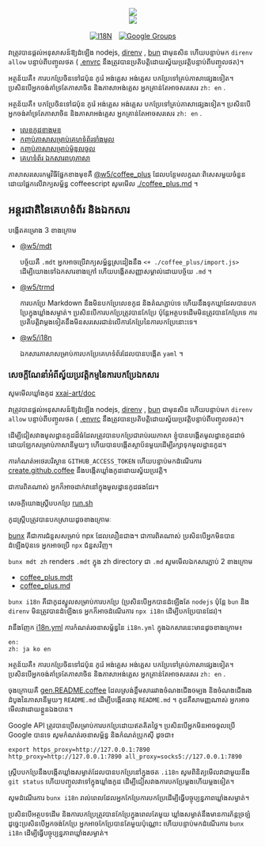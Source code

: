 <p align="center"><a href="https://xxai.art"><img src="https://cdn.jsdelivr.net/gh/xxai-art/doc/logo.svg"/></a><br/><a href="https://xxai.art"><img src="https://cdn.jsdelivr.net/gh/xxai-art/doc/xxai.svg"/></a></p><p align="center"><a href="https://github.com/xxai-art/doc#readme"><img alt="I18N" src="https://cdn.jsdelivr.net/gh/wactax/img/t.svg"/></a>　<a href="https://groups.google.com/u/0/g/xxai-art"><img alt="Google Groups" src="https://cdn.jsdelivr.net/gh/wactax/img/g-groups.svg"/></a></p>

វាត្រូវបានផ្ដល់អនុសាសន៍ឱ្យដំឡើង nodejs, [direnv](https://direnv.net) , [bun](https://github.com/oven-sh/bun) ជាមុនសិន ហើយបន្ទាប់មក `direnv allow` បន្ទាប់ពីបញ្ចូលថត ( [.envrc](https://github.com/xxai-art/doc/blob/main/.envrc) នឹងត្រូវបានប្រតិបត្តិដោយស្វ័យប្រវត្តិបន្ទាប់ពីបញ្ចូលថត)។

អត្ថន័យគឺ៖ ការបកប្រែចិនទៅជប៉ុន កូរ៉េ អង់គ្លេស អង់គ្លេស បកប្រែទៅគ្រប់ភាសាផ្សេងទៀត។ ប្រសិនបើអ្នកចង់គាំទ្រតែភាសាចិន និងភាសាអង់គ្លេស អ្នកគ្រាន់តែអាចសរសេរ `zh: en` .

អត្ថន័យគឺ៖ បកប្រែចិនទៅជប៉ុន កូរ៉េ អង់គ្លេស អង់គ្លេស បកប្រែទៅគ្រប់ភាសាផ្សេងទៀត។ ប្រសិនបើអ្នកចង់គាំទ្រតែភាសាចិន និងភាសាអង់គ្លេស អ្នកគ្រាន់តែអាចសរសេរ `zh: en` .

* [លេខកូដខាងមុខ](https://github.com/xxai-art/web)
* [កញ្ចប់ភាសាសម្រាប់គេហទំព័រទាំងមូល](https://github.com/xxai-art/web/tree/main/i18n)
* [កញ្ចប់ភាសាសម្រាប់ម៉ូឌុលចូល](https://github.com/wacpkg/user/tree/main/ui.i18n)
* [គេហទំព័រ ឯកសារពហុភាសា](https://github.com/xxai-doc)

ភាសាសរសេរកម្មវិធីផ្នែកខាងមុខគឺ [@w5/coffee_plus](http://npmjs.com/@w5/coffee_plus) ដែលបន្ថែមលក្ខណៈពិសេសមួយចំនួនដោយផ្អែកលើវាក្យសម្ព័ន្ធ coffeescript សូមមើល [./coffee_plus.md](./coffee_plus.md) ។

## អន្តរជាតិនៃគេហទំព័រ និងឯកសារ

បង្កើតគម្រោង 3 ខាងក្រោម

* [@w5/mdt](https://www.npmjs.com/package/@w5/mdt)

  បច្ច័យគឺ `.mdt` អ្នកអាចប្រើវាក្យសម្ព័ន្ធស្រដៀងនឹង `<+ ./coffee_plus/import.js>` ដើម្បីយោងទៅឯកសារខាងក្រៅ ហើយបង្កើតសញ្ញាសម្គាល់ដោយបច្ច័យ `.md` ។

* [@w5/trmd](https://www.npmjs.com/package/@w5/trmd)

  ការបកប្រែ Markdown នឹងមិនបកប្រែលេខកូដ និងតំណភ្ជាប់ទេ ហើយនឹងទុកឃ្លាដែលបានបកប្រែក្នុងឃ្លាំងសម្ងាត់។ ប្រសិនបើការបកប្រែត្រូវបានកែប្រែ ប៉ុន្តែអត្ថបទដើមមិនត្រូវបានកែប្រែទេ ការប្រតិបត្តិវាម្តងទៀតនឹងមិនសរសេរជាន់លើការកែប្រែនៃការបកប្រែនោះទេ។

* [@w5/i18n](https://www.npmjs.com/package/@w5/i18n)

  ឯកសារភាសាសម្រាប់ការបកប្រែគេហទំព័រដែលបានបង្កើត `yaml` ។

### សេចក្តីណែនាំអំពីស្វ័យប្រវត្តិកម្មនៃការបកប្រែឯកសារ

សូមមើលឃ្លាំងកូដ [xxai-art/doc](https://github.com/xxai-art/doc)

វាត្រូវបានផ្ដល់អនុសាសន៍ឱ្យដំឡើង nodejs, [direnv](https://direnv.net) , [bun](https://github.com/oven-sh/bun) ជាមុនសិន ហើយបន្ទាប់មក `direnv allow` បន្ទាប់ពីបញ្ចូលថត ( [.envrc](https://github.com/xxai-art/doc/blob/main/.envrc) នឹងត្រូវបានប្រតិបត្តិដោយស្វ័យប្រវត្តិបន្ទាប់ពីបញ្ចូលថត)។

ដើម្បីជៀសវាងមូលដ្ឋានកូដដ៏ធំដែលត្រូវបានបកប្រែជារាប់រយភាសា ខ្ញុំបានបង្កើតមូលដ្ឋានកូដដាច់ដោយឡែកសម្រាប់ភាសានីមួយៗ ហើយបានបង្កើតស្ថាប័នមួយដើម្បីរក្សាទុកមូលដ្ឋានកូដ។

ការកំណត់អថេរបរិស្ថាន `GITHUB_ACCESS_TOKEN` ហើយបន្ទាប់មកដំណើរការ [create.github.coffee](https://github.com/xxai-art/doc/blob/main/create.github.coffee) នឹងបង្កើតឃ្លាំងកូដដោយស្វ័យប្រវត្តិ។

ជាការពិតណាស់ អ្នកក៏អាចដាក់វានៅក្នុងមូលដ្ឋានកូដផងដែរ។

សេចក្តីយោងស្គ្រីបបកប្រែ [run.sh](https://github.com/xxai-art/doc/blob/main/run.sh)

កូដស្គ្រីបត្រូវបានបកស្រាយដូចខាងក្រោមៈ

[bunx](https://bun.sh/docs/cli/bunx) គឺជាការជំនួសសម្រាប់ npx ដែលលឿនជាង។ ជាការពិតណាស់ ប្រសិនបើអ្នកមិនបានដំឡើងប៊ុនទេ អ្នកអាចប្រើ `npx` ជំនួសវិញ។

`bunx mdt zh` renders `.mdt` ក្នុង zh directory ជា `.md` សូមមើលឯកសារភ្ជាប់ 2 ខាងក្រោម

* [coffee_plus.mdt](https://github.com/xxai-doc/zh/blob/main/coffee_plus.mdt)
* [coffee_plus.md](https://github.com/xxai-doc/zh/blob/main/coffee_plus.md)

`bunx i18n` គឺជាកូដស្នូលសម្រាប់ការបកប្រែ (ប្រសិនបើអ្នកបានដំឡើងតែ `nodejs` ប៉ុន្តែ `bun` និង `direnv` មិនត្រូវបានដំឡើងទេ អ្នកក៏អាចដំណើរការ `npx i18n` ដើម្បីបកប្រែបានដែរ)។

វានឹងញែក [i18n.yml](https://github.com/xxai-art/doc/blob/main/i18n.yml) ការកំណត់រចនាសម្ព័ន្ធនៃ `i18n.yml` ក្នុងឯកសារនេះមានដូចខាងក្រោម៖

```
en:
zh: ja ko en
```

អត្ថន័យគឺ៖ ការបកប្រែចិនទៅជប៉ុន កូរ៉េ អង់គ្លេស អង់គ្លេស បកប្រែទៅគ្រប់ភាសាផ្សេងទៀត។ ប្រសិនបើអ្នកចង់គាំទ្រតែភាសាចិន និងភាសាអង់គ្លេស អ្នកគ្រាន់តែអាចសរសេរ `zh: en` .

ចុងក្រោយគឺ [gen.README.coffee](https://github.com/xxai-art/doc/blob/main/gen.README.coffee) ដែលស្រង់ខ្លឹមសាររវាងចំណងជើងចម្បង និងចំណងជើងរងដំបូងនៃភាសានីមួយៗ `README.md` ដើម្បីបង្កើតធាតុ `README.md` ។ កូដគឺសាមញ្ញណាស់ អ្នកអាចមើលវាដោយខ្លួនឯងបាន។

Google API ត្រូវបានប្រើសម្រាប់ការបកប្រែដោយឥតគិតថ្លៃ។ ប្រសិនបើអ្នកមិនអាចចូលប្រើ Google បានទេ សូមកំណត់រចនាសម្ព័ន្ធ និងកំណត់ប្រូកស៊ី ដូចជា៖

```
export https_proxy=http://127.0.0.1:7890 http_proxy=http://127.0.0.1:7890 all_proxy=socks5://127.0.0.1:7890
```

ស្គ្រីបបកប្រែនឹងបង្កើតឃ្លាំងសម្ងាត់ដែលបានបកប្រែនៅក្នុងថត `.i18n` សូមពិនិត្យមើលវាជាមួយនឹង `git status` ហើយបញ្ចូលវាទៅក្នុងឃ្លាំងកូដ ដើម្បីជៀសវាងការបកប្រែម្តងហើយម្តងទៀត។

សូមដំណើរការ `bunx i18n` រាល់ពេលដែលអ្នកកែប្រែការបកប្រែដើម្បីធ្វើបច្ចុប្បន្នភាពឃ្លាំងសម្ងាត់។

ប្រសិនបើអត្ថបទដើម និងការបកប្រែត្រូវបានកែប្រែក្នុងពេលតែមួយ ឃ្លាំងសម្ងាត់នឹងមានការភ័ន្តច្រឡំ ដូច្នេះប្រសិនបើអ្នកចង់កែប្រែ អ្នកអាចកែប្រែបានតែមួយប៉ុណ្ណោះ ហើយបន្ទាប់មកដំណើរការ `bunx i18n` ដើម្បីធ្វើបច្ចុប្បន្នភាពឃ្លាំងសម្ងាត់។
